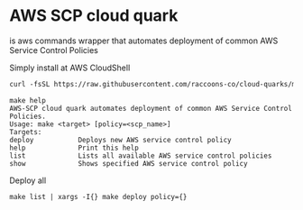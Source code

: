 # AWS SCP cloud quark

is aws commands wrapper that automates deployment of common AWS Service Control Policies

Simply install at AWS CloudShell

````html
curl -fsSL https://raw.githubusercontent.com/raccoons-co/cloud-quarks/main/aws-scp/Makefile --output Makefile
````

```shell
make help
AWS-SCP cloud quark automates deployment of common AWS Service Control Policies.
Usage: make <target> [policy=<scp_name>]
Targets:
deploy           Deploys new AWS service control policy
help             Print this help
list             Lists all available AWS service control policies
show             Shows specified AWS service control policy
````

Deploy all

````shell
make list | xargs -I{} make deploy policy={}
````